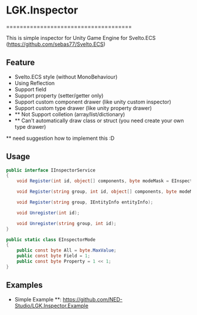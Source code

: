 # LGK.Inspector
=====================================

This is simple inspector for Unity Game Engine for Svelto.ECS (https://github.com/sebas77/Svelto.ECS)

## Feature
* Svelto.ECS style (without MonoBehaviour)
* Using Reflection
* Support field
* Support property (setter/getter only)
* Support custom component drawer (like unity custom inspector)
* Support custom type drawer (like unity property drawer)
* \** Not Support colletion (array/list/dictionary)
* \** Can't automatically draw class or struct (you need create your own type drawer)

\** need suggestion how to implement this :D

## Usage
```csharp
public interface IInspectorService
{
    void Register(int id, object[] components, byte modeMask = EInspectorMode.All);

    void Register(string group, int id, object[] components, byte modeMask = EInspectorMode.All);

    void Register(string group, IEntityInfo entityInfo);

    void Unregister(int id);

    void Unregister(string group, int id);
}

public static class EInspectorMode
{
    public const byte All = byte.MaxValue;
    public const byte Field = 1;
    public const byte Property = 1 << 1;
}
```

## Examples
* Simple Example **: https://github.com/NED-Studio/LGK.Inspector.Example
